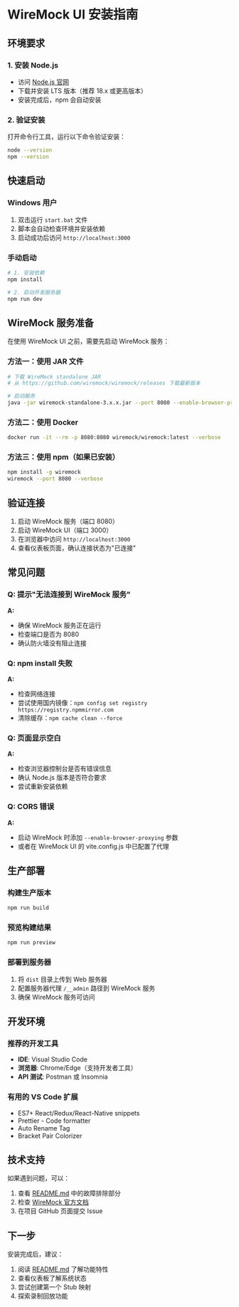 # WireMock UI 安装指南

## 环境要求

### 1. 安装 Node.js
- 访问 [Node.js 官网](https://nodejs.org/)
- 下载并安装 LTS 版本（推荐 18.x 或更高版本）
- 安装完成后，npm 会自动安装

### 2. 验证安装
打开命令行工具，运行以下命令验证安装：
```bash
node --version
npm --version
```

## 快速启动

### Windows 用户
1. 双击运行 `start.bat` 文件
2. 脚本会自动检查环境并安装依赖
3. 启动成功后访问 `http://localhost:3000`

### 手动启动
```bash
# 1. 安装依赖
npm install

# 2. 启动开发服务器
npm run dev
```

## WireMock 服务准备

在使用 WireMock UI 之前，需要先启动 WireMock 服务：

### 方法一：使用 JAR 文件
```bash
# 下载 WireMock standalone JAR
# 从 https://github.com/wiremock/wiremock/releases 下载最新版本

# 启动服务
java -jar wiremock-standalone-3.x.x.jar --port 8080 --enable-browser-proxying --verbose
```

### 方法二：使用 Docker
```bash
docker run -it --rm -p 8080:8080 wiremock/wiremock:latest --verbose
```

### 方法三：使用 npm（如果已安装）
```bash
npm install -g wiremock
wiremock --port 8080 --verbose
```

## 验证连接

1. 启动 WireMock 服务（端口 8080）
2. 启动 WireMock UI（端口 3000）
3. 在浏览器中访问 `http://localhost:3000`
4. 查看仪表板页面，确认连接状态为"已连接"

## 常见问题

### Q: 提示"无法连接到 WireMock 服务"
**A:** 
- 确保 WireMock 服务正在运行
- 检查端口是否为 8080
- 确认防火墙没有阻止连接

### Q: npm install 失败
**A:**
- 检查网络连接
- 尝试使用国内镜像：`npm config set registry https://registry.npmmirror.com`
- 清除缓存：`npm cache clean --force`

### Q: 页面显示空白
**A:**
- 检查浏览器控制台是否有错误信息
- 确认 Node.js 版本是否符合要求
- 尝试重新安装依赖

### Q: CORS 错误
**A:**
- 启动 WireMock 时添加 `--enable-browser-proxying` 参数
- 或者在 WireMock UI 的 vite.config.js 中已配置了代理

## 生产部署

### 构建生产版本
```bash
npm run build
```

### 预览构建结果
```bash
npm run preview
```

### 部署到服务器
1. 将 `dist` 目录上传到 Web 服务器
2. 配置服务器代理 `/__admin` 路径到 WireMock 服务
3. 确保 WireMock 服务可访问

## 开发环境

### 推荐的开发工具
- **IDE**: Visual Studio Code
- **浏览器**: Chrome/Edge（支持开发者工具）
- **API 测试**: Postman 或 Insomnia

### 有用的 VS Code 扩展
- ES7+ React/Redux/React-Native snippets
- Prettier - Code formatter
- Auto Rename Tag
- Bracket Pair Colorizer

## 技术支持

如果遇到问题，可以：
1. 查看 [README.md](README.md) 中的故障排除部分
2. 检查 [WireMock 官方文档](http://wiremock.org/docs/)
3. 在项目 GitHub 页面提交 Issue

## 下一步

安装完成后，建议：
1. 阅读 [README.md](README.md) 了解功能特性
2. 查看仪表板了解系统状态
3. 尝试创建第一个 Stub 映射
4. 探索录制回放功能
